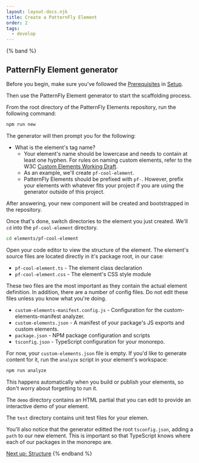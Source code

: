 ```yaml
---
layout: layout-docs.njk
title: Create a PatternFly Element
order: 2
tags:
  - develop
---
```


{% band %}

  ## PatternFly Element generator

  Before you begin, make sure you've followed the 
  [Prerequisites](/docs/develop/setup#prerequisites) in 
  [Setup](/docs/develop/setup).

  Then use the PatternFly Element generator to start the scaffolding process. 
  
  From the root directory of the PatternFly Elements  repository, run the following 
  command:

  ```bash
  npm run new
  ```

  The generator will then prompt you for the following:

  * What is the element's tag name?
    * Your element's name should be lowercase and needs to contain at least 
      one hyphen. For rules on naming custom elements, refer to the W3C 
      [Custom Elements Working Draft](https://www.w3.org/TR/custom-elements/#valid-custom-element-name).
    * As an example, we'll create `pf-cool-element`.  
    * PatternFly Elements should be prefixed with `pf-`. However, prefix your 
      elements with whatever fits your project if you are using the generator outside of this project.

  After answering, your new component will be created and bootstrapped in the repository.

  Once that's done, switch directories to the element you just created. We'll 
  `cd` into the `pf-cool-element` directory.

  ```bash
  cd elements/pf-cool-element
  ```

  Open your code editor to view the structure of the element.
  The element's source files are located directly in it's package root, in our 
  case:

  * `pf-cool-element.ts` - The element class declaration
  * `pf-cool-element.css` - The element's CSS style module

  These two files are the most important as they contain the actual element 
  definition. In addition, there are a number of config files. Do not edit these files 
  unless you know what you're doing.

  * `custom-elements-manifest.config.js` - Configuration for the 
      custom-elements-manifest analyzer.
  * `custom-elements.json` - A manifest of your package's JS exports and 
      custom elements.
  * `package.json` - NPM package configuration and scripts
  * `tsconfig.json` - TypeScript configuration for your monorepo.

  For now, your `custom-elements.json` file is empty. If you'd like to generate 
  content for it, run the `analyze` script in your element's workspace:

  ```bash
  npm run analyze
  ```

  This happens automatically when you build or publish your elements, so don't 
  worry about forgetting to run it.

  The `demo` directory contains an HTML partial that you can edit to provide an 
  interactive demo of your element.

  The `test` directory contains unit test files for your elemen.

  You'll also notice that the generator editted the root `tsconfig.json`, adding 
  a `path` to our new element.
  This is important so that TypeScript knows where each of our packages in the 
  monorepo are.

  <a class="cta" href="../structure">Next up: Structure</a>
{% endband %}
